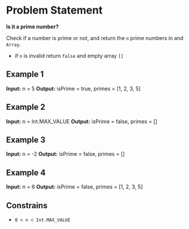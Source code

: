 # Problem Statement

**Is it a prime number?**

Check if a number is prime or not, and return the `n` prime numbers in and `Array`.
- if `n` is invalid return `false` and empty array `[]`

## Example 1

**Input:** n = 5
**Output:** isPrime = true, primes = [1, 2, 3, 5]

## Example 2

**Input:** n = Int.MAX_VALUE
**Output:** isPrime = false, primes = []

## Example 3

**Input:** n = -2
**Output:** isPrime = false, primes = []

## Example 4

**Input:** n = 6
**Output:** isPrime = false, primes = [1, 2, 3, 5]

## Constrains

- `0 < n < Int.MAX_VALUE`
